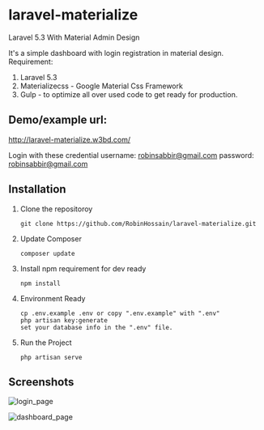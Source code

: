 # laravel-materialize
Laravel 5.3 With Material Admin Design

It's a simple dashboard with login registration in material design.
Requirement:
1. Laravel 5.3
2. Materializecss - Google Material Css Framework
3. Gulp - to optimize all over used code to get ready for production.

## Demo/example url:

http://laravel-materialize.w3bd.com/

Login with these credential
username: robinsabbir@gmail.com
password: robinsabbir@gmail.com

## Installation

1. Clone the repositoroy
    ```
    git clone https://github.com/RobinHossain/laravel-materialize.git
    ```
2. Update Composer
     ```
    composer update
    ```
3. Install npm requirement for dev ready
     ```
    npm install
    ```
4. Environment Ready
     ```
    cp .env.example .env or copy ".env.example" with ".env"  
    php artisan key:generate
    set your database info in the ".env" file.
    ```
5. Run the Project
     ```
    php artisan serve
    ```
    
## Screenshots

![login_page](https://res.cloudinary.com/robinsabbir/image/upload/v1497258509/github/login_page.png)

![dashboard_page](https://res.cloudinary.com/robinsabbir/image/upload/v1497258509/github/inner_page.png)




